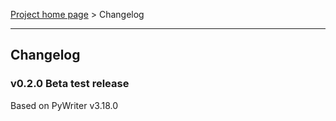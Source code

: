 [Project home page](index) > Changelog

------------------------------------------------------------------------

## Changelog

### v0.2.0 Beta test release

Based on PyWriter v3.18.0

